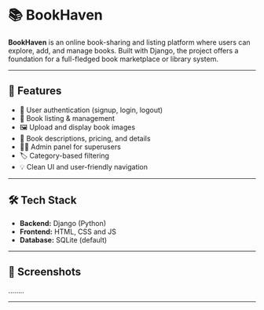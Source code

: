 # 📚 BookHaven

**BookHaven** is an online book-sharing and listing platform where users can explore, add, and manage books. Built with Django, the project offers a foundation for a full-fledged book marketplace or library system.

---

## 🚀 Features

- 🔐 User authentication (signup, login, logout)
- 📖 Book listing & management
- 🖼️ Upload and display book images
- 🧾 Book descriptions, pricing, and details
- 🧑‍💻 Admin panel for superusers
- 🏷️ Category-based filtering
- 💡 Clean UI and user-friendly navigation

---

## 🛠️ Tech Stack

- **Backend:** Django (Python)
- **Frontend:** HTML, CSS and JS
- **Database:** SQLite (default)

---

## 📸 Screenshots

........

---
